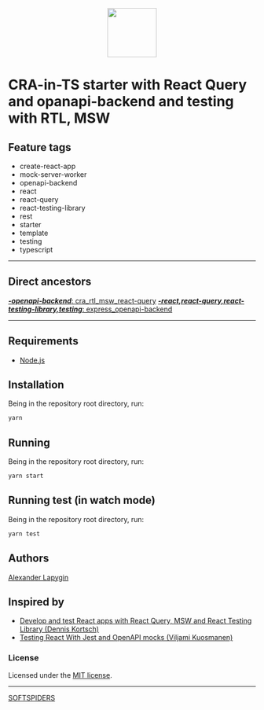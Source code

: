 <div align="center">
    <a href="https://github.com/softspiders/softspiders">
      <img src="https://avatars.githubusercontent.com/u/47006425?v=4"width="100" height="100"/>
    </a>
</div>

# CRA-in-TS starter with React Query and opanapi-backend and testing with RTL, MSW

## Feature tags

- create-react-app
- mock-server-worker
- openapi-backend
- react
- react-query
- react-testing-library
- rest
- starter
- template
- testing
- typescript

---

## Direct ancestors

[***-openapi-backend***: cra_rtl_msw_react-query](https://github.com/AlexanderLapygin/cra_ts_rtl_msw_react-query)
[***-react,react-query,react-testing-library,testing***: express_openapi-backend](https://github.com/AlexanderLapygin/express_openapi-backend)

---

## Requirements

* [Node.js](https://nodejs.org/en/download/package-manager/)

## Installation

Being in the repository root directory, run:

```sh
yarn
```

## Running

Being in the repository root directory, run:

```sh
yarn start
```

## Running test (in watch mode)

Being in the repository root directory, run:

```sh
yarn test
```

## Authors

[Alexander Lapygin](https://github.com/AlexanderLapygin)

## Inspired by

- [Develop and test React apps with React Query, MSW and React Testing Library (Dennis Kortsch)](https://www.denniskortsch.de/posts/msw-react-testing)
- [Testing React With Jest and OpenAPI mocks (Viljami Kuosmanen)](https://dev.to/epilot/testing-react-with-jest-and-openapi-mocks-8gc)

### License

Licensed under the [MIT license](./LICENSE).

---

[SOFTSPIDERS](https://github.com/softspiders/softspiders)
